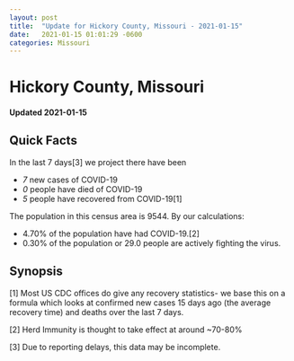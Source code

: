 ```yaml
---
layout: post
title:  "Update for Hickory County, Missouri - 2021-01-15"
date:   2021-01-15 01:01:29 -0600
categories: Missouri
---
```


# Hickory County, Missouri
#### Updated 2021-01-15

## Quick Facts

In the last 7 days[3] we project there have been
- *7* new cases of COVID-19
- *0* people have died of COVID-19
- *5* people have recovered from COVID-19[1]

The population in this census area is 9544. By our calculations:
- 4.70% of the population have had COVID-19.[2]
- 0.30% of the population or 29.0 people are actively fighting the virus.

## Synopsis




[1] Most US CDC offices do give any recovery statistics- we base this on a formula which looks at confirmed new cases
15 days ago (the average recovery time) and deaths over the last 7 days.

[2] Herd Immunity is thought to take effect at around ~70-80%

[3] Due to reporting delays, this data may be incomplete.
 
    